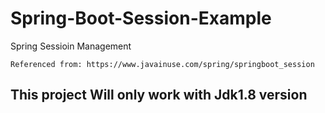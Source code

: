 # Spring-Boot-Session-Example
 Spring Sessioin Management

```
Referenced from: https://www.javainuse.com/spring/springboot_session
```

## This project Will only work with Jdk1.8 version ##
